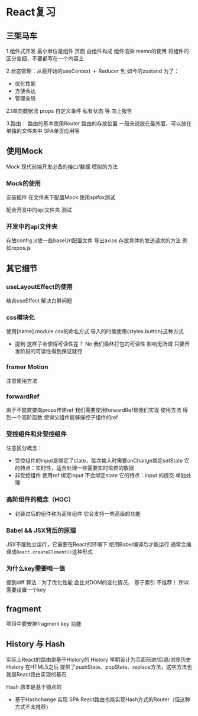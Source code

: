 # React复习

## 三架马车

1.组件式开发 最小单位是组件
页面 由组件构成
组件渲染 memo的使用 
将组件的区分变细，不要都写在一个内容上


2.状态管理：从最开始的useContext ＋ Reducer 到 如今的zustand 
为了： 
- 优化性能 
- 方便表达
- 管理全局

2.1单向数据流
props 自定义事件 私有状态 等
向上报告

3.路由：
路由的基本使用Router
路由的存放位置 一般来说放在最外层，可以放在单独的文件夹中
SPA单页应用等


## 使用Mock
Mock 现代前端开发必备的接口/数据 模拟的方法

### Mock的使用
安装插件
在文件夹下配置Mock
使用apifox测试

配合开发中的api文件夹 测试

### 开发中的api文件夹
存放config.js放一些baseUrl配置文件 导出axios
存放具体的发送请求的方法 例如repos.js



## 其它细节

### useLayoutEffect的使用
  结合useEffect 解决白屏问题

### css模块化 
使用[name].module.css的命名方式 导入的时候使用{styles.button}这种方式
- 提到 这样子会使得可读性差？ No 我们最终打包的可读性 影响无所谓 只要开发阶段的可读性得到保证就行

### framer Motion
注意使用方法

### forwardRef
由于不能直接向props传递ref 我们需要使用forwardRef帮我们实现
使用方法 得到一个高阶函数
使得父组件能够操控子组件的ref

### 受控组件和非受控组件
注意区分概念：
- 受控组件的input是绑定了state，每次输入时需要onChange绑定setState
  它的特点：实时性，适合处理一些需要实时监控的数据
- 非受控组件 使用ref 绑定input 不会绑定state 
  它的特点：input 的提交 单独处理

### 高阶组件的概念（HOC）
- 封装过后的组件称为高阶组件 它会支持一些高级的功能

### Babel && JSX背后的原理
JSX不能独立运行，它需要在React的环境下 使用Babel编译后才能运行
通常会编译成`React.createElement()`这种形式


### 为什么key需要唯一值
提到diff 算法：为了优化性能 会比对DOM的变化情况，
基于索引 不推荐！
所以需要设置一个key

## fragment
项目中要安排fragment key 功能

## History 与 Hash
实际上React的路由是基于History的
History 早期设计为页面前进/后退/浏览历史
History 在HTML5之后 提供了pushState、popState、replace方法，这些方法也就是React路由实现的基石

Hash
原本是基于锚点的
- 基于Hashchange 实现 SPA
React路由也能实现Hash方式的Router（但这种方式不太推荐）








